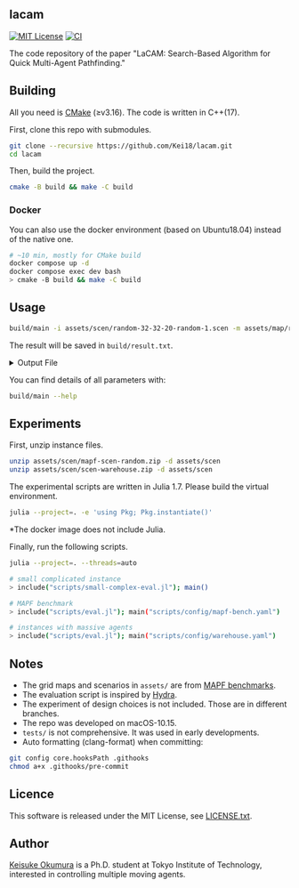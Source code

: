lacam
---
[![MIT License](http://img.shields.io/badge/license-MIT-blue.svg?style=flat)](LICENSE)
[![CI](https://github.com/Kei18/lacam/actions/workflows/ci.yml/badge.svg)](https://github.com/Kei18/fast-mapf/actions/workflows/ci.yml)

The code repository of the paper "LaCAM: Search-Based Algorithm for Quick Multi-Agent Pathfinding."

## Building

All you need is [CMake](https://cmake.org/) (≥v3.16). The code is written in C++(17).

First, clone this repo with submodules.

```sh
git clone --recursive https://github.com/Kei18/lacam.git
cd lacam
```
Then, build the project.

```sh
cmake -B build && make -C build
```

### Docker

You can also use the docker environment (based on Ubuntu18.04) instead of the native one.

```sh
# ~10 min, mostly for CMake build
docker compose up -d
docker compose exec dev bash
> cmake -B build && make -C build
```

## Usage

```sh
build/main -i assets/scen/random-32-32-20-random-1.scen -m assets/map/random-32-32-20.map -N 50 -v 1
```
The result will be saved in `build/result.txt`.

<details><summary>Output File</summary>

This is an example output of `random-32-32-20-random-1.scen`.
`(x, y)` denotes location.
`(0, 0)` is the left-top point.
`(x, 0)` is the location at `x`-th column and 1st row.

```
agents=50
map_file=random-32-32-20.map
solver=planner
solved=1
soc=1489
soc_lb=1082
makespan=51
makespan_lb=48
comp_time=1
seed=0
starts=(5,16),(21,29),[...]
solution=
0:(5,16),(21,29),[...]
1:(5,17),(21,28),[...]
[...]
```

</details>

You can find details of all parameters with:
```sh
build/main --help
```

## Experiments

First, unzip instance files.

```sh
unzip assets/scen/mapf-scen-random.zip -d assets/scen
unzip assets/scen/scen-warehouse.zip -d assets/scen
```

The experimental scripts are written in Julia 1.7.
Please build the virtual environment.

```sh
julia --project=. -e 'using Pkg; Pkg.instantiate()'
```

*The docker image does not include Julia.

Finally, run the following scripts.

```sh
julia --project=. --threads=auto

# small complicated instance
> include("scripts/small-complex-eval.jl"); main()

# MAPF benchmark
> include("scripts/eval.jl"); main("scripts/config/mapf-bench.yaml")

# instances with massive agents
> include("scripts/eval.jl"); main("scripts/config/warehouse.yaml")
```

## Notes

- The grid maps and scenarios in `assets/` are from [MAPF benchmarks](https://movingai.com/benchmarks/mapf.html).
- The evaluation script is inspired by [Hydra](https://hydra.cc/).
- The experiment of design choices is not included. Those are in different branches.
- The repo was developed on macOS-10.15.
- `tests/` is not comprehensive. It was used in early developments.
- Auto formatting (clang-format) when committing:

```sh
git config core.hooksPath .githooks
chmod a+x .githooks/pre-commit
```

## Licence

This software is released under the MIT License, see [LICENSE.txt](LICENCE.txt).

## Author

[Keisuke Okumura](https://kei18.github.io) is a Ph.D. student at Tokyo Institute of Technology, interested in controlling multiple moving agents.
